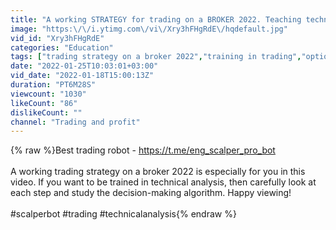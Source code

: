 ```yaml
---
title: "A working STRATEGY for trading on a BROKER 2022. Teaching technical analysis!"
image: "https:\/\/i.ytimg.com\/vi\/Xry3hFHgRdE\/hqdefault.jpg"
vid_id: "Xry3hFHgRdE"
categories: "Education"
tags: ["trading strategy on a broker 2022","training in trading","options trading"]
date: "2022-01-25T10:03:01+03:00"
vid_date: "2022-01-18T15:00:13Z"
duration: "PT6M28S"
viewcount: "1030"
likeCount: "86"
dislikeCount: ""
channel: "Trading and profit"
---
```

{% raw %}Best trading robot - <a rel="nofollow" target="blank" href="https://t.me/eng_scalper_pro_bot">https://t.me/eng_scalper_pro_bot</a><br /><br />A working trading strategy on a broker 2022 is especially for you in this video. If you want to be trained in technical analysis, then carefully look at each step and study the decision-making algorithm. Happy viewing!<br /><br />#scalperbot #trading #technicalanalysis{% endraw %}
